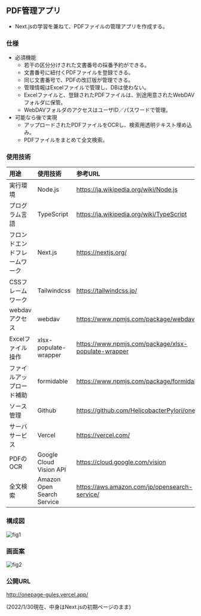 ## PDF管理アプリ

* Next.jsの学習を兼ねて、PDFファイルの管理アプリを作成する。

### 仕様

* 必須機能
  * 若干の区分分けされた文書番号の採番予約ができる。
  * 文書番号に紐付くPDFファイルを登録できる。
  * 同じ文書番号で、PDFの改訂版が管理できる。
  * 管理情報はExcelファイルで管理し、DBは使わない。
  * Excelファイルと、登録されたPDFファイルは、別途用意されたWebDAVフォルダに保管。
  * WebDAVフォルダのアクセスはユーザID／パスワードで管理。
* 可能なら後で実現
  * アップロードされたPDFファイルをOCRし、検索用透明テキスト埋め込み。
  * PDFファイルをまとめて全文検索。

### 使用技術

|用途|使用技術|参考URL|
|:--|:--|:-|
|実行環境|Node.js|https://ja.wikipedia.org/wiki/Node.js|
|プログラム言語|TypeScript|https://ja.wikipedia.org/wiki/TypeScript|
|フロンドエンドフレームワーク|Next.js|https://nextjs.org/|
|CSSフレームワーク|Tailwindcss|https://tailwindcss.jp/|
|webdavアクセス|webdav|https://www.npmjs.com/package/webdav|
|Excelファイル操作|xlsx-populate-wrapper|https://www.npmjs.com/package/xlsx-populate-wrapper|
|ファイルアップロード補助|formidable|https://www.npmjs.com/package/formidable|
|ソース管理|Github|https://github.com/HelicobacterPylori/onepage|
|サーバサービス|Vercel|https://vercel.com/|
|PDFのOCR|Google Cloud Vision API|https://cloud.google.com/vision|
|全文検索|Amazon Open Search Service|https://aws.amazon.com/jp/opensearch-service/|

### 構成図

![fig1](http://www.plantuml.com/plantuml/proxy?fmt=svg&src=https://raw.githubusercontent.com/HelicobacterPylori/onepage/main/fig1.puml)

### 画面案

![fig2](http://www.plantuml.com/plantuml/proxy?fmt=svg&src=https://raw.githubusercontent.com/HelicobacterPylori/onepage/main/fig2.puml)

### 公開URL

http://onepage-gules.vercel.app/

(2022/1/30現在、中身はNext.jsの初期ページのまま)
